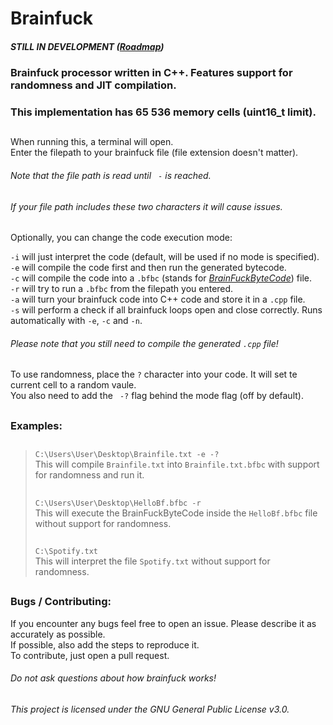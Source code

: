 # **Brainfuck**  
##### STILL IN DEVELOPMENT ([Roadmap](https://github.com/DrParanoya/Brainfuck/blob/main/ROADMAP.md))
### Brainfuck processor written in C++. Features support for randomness and JIT compilation.
### This implementation has 65 536 memory cells (uint16_t limit).
##
When running this, a terminal will open.  
Enter the filepath to your brainfuck file (file extension doesn't matter).  
###### Note that the file path is read until ` -` is reached.
###### If your file path includes these two characters it will cause issues.
Optionally, you can change the code execution mode:  

`-i` will just interpret the code (default, will be used if no mode is specified).  
`-e` will compile the code first and then run the generated bytecode.  
`-c` will compile the code into a `.bfbc` (stands for [*BrainFuckByteCode*](https://github.com/DrParanoya/Brainfuck/blob/main/BFBC.md)) file.  
`-r` will try to run a `.bfbc` from the filepath you entered.  
`-a` will turn your brainfuck code into C++ code and store it in a `.cpp` file.  
`-s` will perform a check if all brainfuck loops open and close correctly. Runs automatically with `-e`, `-c` and `-n`.
###### *Please note that you still need to compile the generated `.cpp` file!*
##
To use randomness, place the `?` character into your code. It will set te current cell to a random vaule.  
You also need to add the ` -?` flag behind the mode flag (off by default).
##
### Examples:  
> ##
> `C:\Users\User\Desktop\Brainfile.txt -e -?`  
> This will compile `Brainfile.txt` into `Brainfile.txt.bfbc` with support for randomness and run it.
> ##
> `C:\Users\User\Desktop\HelloBf.bfbc -r`  
> This will execute the BrainFuckByteCode inside the `HelloBf.bfbc` file without support for randomness.
> ##
> `C:\Spotify.txt`  
> This will interpret the file `Spotify.txt` without support for randomness.
> ##  
### Bugs / Contributing:
If you encounter any bugs feel free to open an issue. Please describe it as accurately as possible.  
If possible, also add the steps to reproduce it.  
To contribute, just open a pull request.  
###### *Do not ask questions about how brainfuck works!*  
##  
###### This project is licensed under the GNU General Public License v3.0.
